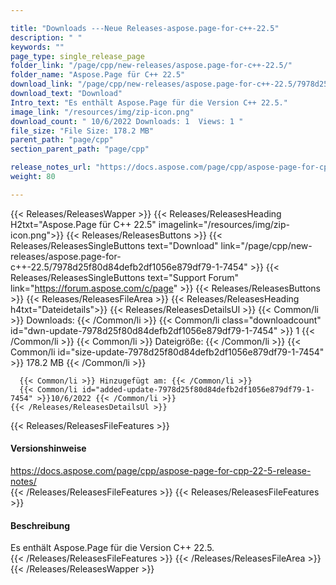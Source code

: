 ```yaml
---

title: "Downloads ---Neue Releases-aspose.page-for-c++-22.5"
description: " "
keywords: ""
page_type: single_release_page
folder_link: "/page/cpp/new-releases/aspose.page-for-c++-22.5/"
folder_name: "Aspose.Page für C++ 22.5"
download_link: "/page/cpp/new-releases/aspose.page-for-c++-22.5/7978d25f80d84defb2df1056e879df79-1-7454"
download_text: "Download"
Intro_text: "Es enthält Aspose.Page für die Version C++ 22.5."
image_link: "/resources/img/zip-icon.png"
download_count: " 10/6/2022 Downloads: 1  Views: 1 "
file_size: "File Size: 178.2 MB"
parent_path: "page/cpp"
section_parent_path: "page/cpp"

release_notes_url: "https://docs.aspose.com/page/cpp/aspose-page-for-cpp-22-5-release-notes/"
weight: 80

---
```


{{< Releases/ReleasesWapper >}}
  {{< Releases/ReleasesHeading H2txt="Aspose.Page für C++ 22.5" imagelink="/resources/img/zip-icon.png">}}
  {{< Releases/ReleasesButtons >}}
    {{< Releases/ReleasesSingleButtons text="Download" link="/page/cpp/new-releases/aspose.page-for-c++-22.5/7978d25f80d84defb2df1056e879df79-1-7454" >}}
    {{< Releases/ReleasesSingleButtons text="Support Forum" link="https://forum.aspose.com/c/page" >}}
  {{< Releases/ReleasesButtons >}}
  {{< Releases/ReleasesFileArea >}}
    {{< Releases/ReleasesHeading h4txt="Dateidetails">}}
    {{< Releases/ReleasesDetailsUl >}}
      {{< Common/li >}} Downloads: {{< /Common/li >}}
      {{< Common/li class="downloadcount" id="dwn-update-7978d25f80d84defb2df1056e879df79-1-7454" >}} 1 {{< /Common/li >}}
      {{< Common/li >}} Dateigröße: {{< /Common/li >}}
      {{< Common/li id="size-update-7978d25f80d84defb2df1056e879df79-1-7454" >}} 178.2 MB {{< /Common/li >}}

      {{< Common/li >}} Hinzugefügt am: {{< /Common/li >}}
      {{< Common/li id="added-update-7978d25f80d84defb2df1056e879df79-1-7454" >}}10/6/2022 {{< /Common/li >}}
    {{< /Releases/ReleasesDetailsUl >}}

  {{< Releases/ReleasesFileFeatures >}}
      <h4>Versionshinweise</h4><div> <a href='https://docs.aspose.com/page/cpp/aspose-page-for-cpp-22-5-release-notes/'>https://docs.aspose.com/page/cpp/aspose-page-for-cpp-22-5-release-notes/</a></div>
  {{< /Releases/ReleasesFileFeatures >}}
  {{< Releases/ReleasesFileFeatures >}}
      <h4>Beschreibung</h4><div class="HTMLDescription"> Es enthält Aspose.Page für die Version C++ 22.5.</div>
  {{< /Releases/ReleasesFileFeatures >}}
 {{< /Releases/ReleasesFileArea >}}
{{< /Releases/ReleasesWapper >}}



